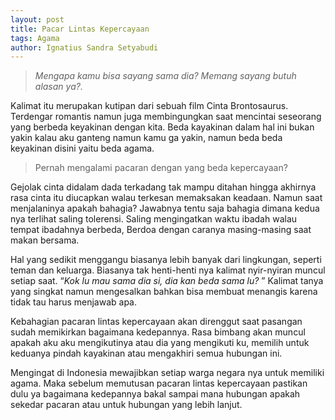 ```yaml
---
layout: post
title: Pacar Lintas Kepercayaan
tags: Agama
author: Ignatius Sandra Setyabudi
---
```

> _Mengapa kamu bisa sayang sama dia? Memang sayang butuh alasan ya?._

Kalimat itu merupakan kutipan dari sebuah film Cinta Brontosaurus. 
Terdengar romantis namun juga membingungkan saat mencintai seseorang yang berbeda keyakinan dengan kita.
Beda kayakinan dalam hal ini bukan yakin kalau aku ganteng namun kamu ga yakin,
namun beda beda keyakinan disini yaitu beda agama. 

> Pernah mengalami pacaran dengan yang beda kepercayaan?

Gejolak cinta didalam dada terkadang tak mampu ditahan 
hingga akhirnya rasa cinta itu diucapkan walau terkesan memaksakan keadaan. 
Namun saat menjalaninya apakah bahagia? 
Jawabnya tentu saja bahagia dimana kedua nya terlihat saling tolerensi. 
Saling mengingatkan waktu ibadah walau tempat ibadahnya berbeda,
Berdoa dengan caranya masing-masing saat makan bersama. 

Hal yang sedikit menggangu biasanya lebih banyak dari lingkungan,
seperti teman dan keluarga. Biasanya tak 
henti-henti nya kalimat nyir-nyiran muncul setiap saat.
“_Kok lu mau sama dia si, dia kan beda sama lu?_ ” 
Kalimat tanya yang singkat namun mengesalkan bahkan bisa 
membuat menangis karena tidak tau harus menjawab apa.

Kebahagian pacaran lintas kepercayaan akan
direnggut saat pasangan sudah memikirkan bagaimana kedepannya.
Rasa bimbang akan muncul apakah aku aku mengikutinya 
atau dia yang mengikuti ku, memilih untuk keduanya 
pindah kayakinan atau mengakhiri semua hubungan ini.

Mengingat di Indonesia mewajibkan setiap warga negara
nya untuk memiliki agama. Maka sebelum memutusan pacaran
lintas kepercayaan pastikan dulu ya bagaimana kedepannya 
bakal sampai mana hubungan apakah sekedar pacaran atau 
untuk hubungan yang lebih lanjut.
